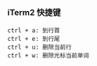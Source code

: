 <!--
abbrlink: iw386qpg
-->

### iTerm2 快捷键

```
ctrl + a: 到行首
ctrl + e: 到行尾
ctrl + u: 删除当前行
ctrl + w: 删除光标当前单词
```